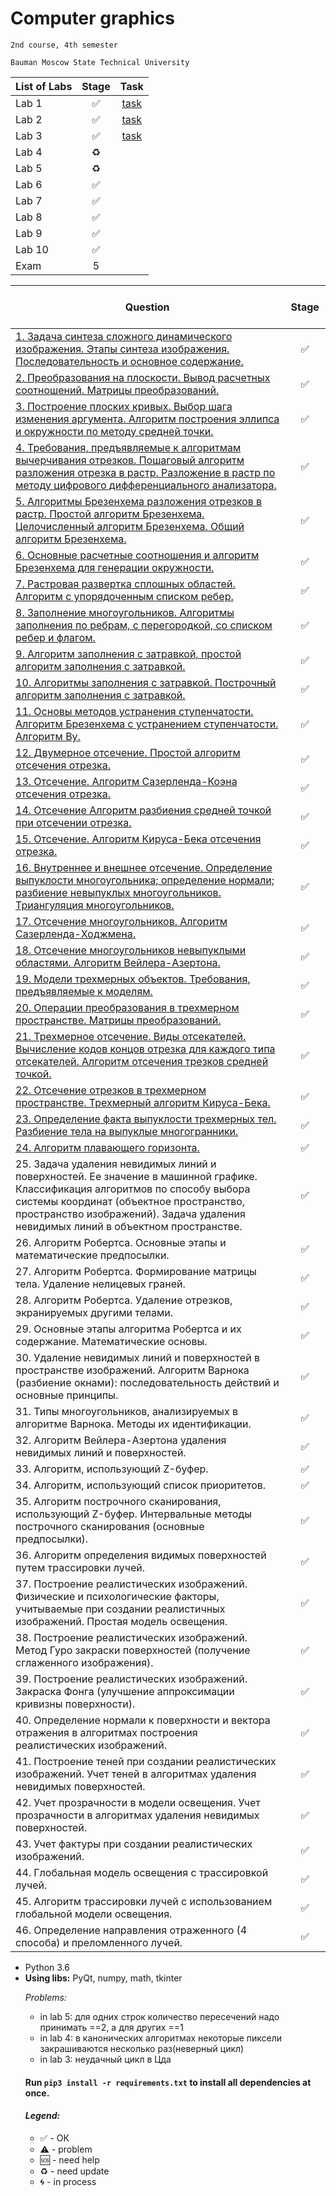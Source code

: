 # Computer graphics
    2nd course, 4th semester

    Bauman Moscow State Technical University

| List of Labs  |     Stage     |      Task     |
| ------------- |:-------------:|:-------------:|
| Lab 1| ✅ |<a href="">task</a>|
| Lab 2| ✅ |<a href="">task</a>|
| Lab 3| ✅ |<a href="">task</a>|
| Lab 4| ♻️ ||
| Lab 5| ♻️ ||
| Lab 6| ✅ ||
| Lab 7| ✅ ||
| Lab 8| ✅ ||
| Lab 9| ✅ ||
| Lab 10|✅||
| Exam | 5 ||

| Question  |      Stage     |
| ------------- |:-------------:|
|<a href="../../wiki/1.Задача-синтеза-сложного-динамического-изображения.-Этапы-синтеза-изображения.-Последовательность-и-основное--содержание.">1. Задача синтеза сложного динамического изображения. Этапы синтеза изображения. Последовательность и основное  содержание.</a>| ✅ |
| <a href="../../wiki/2.-Преобразования-на-плоскости.-Вывод-расчетных-соотношений.--Матрицы-преобразований.">2. Преобразования на плоскости. Вывод расчетных соотношений.  Матрицы преобразований.</a>| ✅ |
| <a href="../../wiki/3.-Построение-плоских-кривых.-Выбор-шага-изменения-аргумента.-Алгоритм-построения-эллипса-и-окружности-по-методу-средней-точки.">3. Построение плоских кривых. Выбор шага изменения аргумента. Алгоритм построения эллипса и окружности по методу средней точки.</a>|  ✅ | 
|<a href="../../wiki/4.-Требования,-предъявляемые-к-алгоритмам-вычерчивания-отрезков.--Пошаговый--алгоритм-разложения--отрезка-в-растр.--Разложение-в--растр-по-методу-цифрового-дифференциального-анализатора.">4. Требования, предъявляемые к алгоритмам вычерчивания отрезков.  Пошаговый  алгоритм разложения  отрезка в растр.  Разложение в  растр по методу цифрового дифференциального анализатора.</a>| ✅ |
| <a href="../../wiki/5.-Алгоритмы-Брезенхема--разложения-отрезков-в-растр.-Простой-алгоритм-Брезенхема.-Целочисленный-алгоритм-Брезенхема.-Общий-алгоритм-Брезенхема">5. Алгоритмы Брезенхема  разложения отрезков в растр. Простой алгоритм Брезенхема. Целочисленный алгоритм Брезенхема. Общий алгоритм Брезенхема.</a>|✅ |
|<a href="../../wiki/6.-Основные-расчетные-соотношения-и-алгоритм-Брезенхема-для-генерации--окружности.">6. Основные расчетные соотношения и алгоритм Брезенхема для генерации  окружности.</a>|✅|
|<a href="../../wiki/7.Растровая-развертка-сплошных-областей.-Алгоритм-с-упорядоченным-списком-ребер.">7. Растровая развертка сплошных областей. Алгоритм с упорядоченным списком ребер.</a>|✅|
|<a href="../../wiki/8.-Заполнение-многоугольников.-Алгоритмы-заполнения-по-ребрам,-с-перегородкой,-со-списком-ребер-и-флагом.">8. Заполнение многоугольников.  Алгоритмы заполнения по ребрам,  с перегородкой, со списком ребер и флагом.</a>|✅|
|<a href="../../wiki/9.Алгоритм-заполнения-с-затравкой,-простой-алгоритм-заполнения-с-затравкой.">9. Алгоритм заполнения с затравкой, простой алгоритм заполнения с затравкой.</a>|✅|
|<a href="../../wiki/10.-Алгоритмы-заполнения-с-затравкой.-Построчный-алгоритм-заполнения-с-затравкой.">10. Алгоритмы заполнения  с затравкой. Построчный алгоритм заполнения  с затравкой.</a>|✅|
|<a href="../../wiki/11.-Основы-методов-устранения-ступенчатости.-Алгоритм-Брезенхема-с-устранением-ступенчатости.-Алгоритм-Ву.">11. Основы методов устранения ступенчатости. Алгоритм Брезенхема  с устранением ступенчатости. Алгоритм Ву.</a>|✅|
|<a href="../../wiki/12.-Двумерное-отсечение.-Простой-алгоритм-отсечения-отрезка.">12. Двумерное отсечение. Простой алгоритм отсечения отрезка.</a>|✅|
|<a href="../../wiki/13.-Отсечение.-Алгоритм-Сазерленда-Коэна-отсечения-отрезка.">13. Отсечение. Алгоритм Сазерленда-Коэна отсечения отрезка.</a>|✅|
|<a href="../../wiki/14.-Отсечение-Алгоритм-разбиения-средней-точкой-при-отсечении-отрезка.">14. Отсечение Алгоритм разбиения средней точкой при отсечении   отрезка.</a>|✅|
| <a href="../../wiki/15.-Отсечение.-Алгоритм-Кируса-Бека-отсечения-отрезка.">15. Отсечение. Алгоритм Кируса-Бека отсечения отрезка.</a>|✅|
| <a href="../../wiki/16.-Внутреннее-и-внешнее-отсечение.-Определение-выпуклости-многоугольника;-определение-нормали;-разбиение-невыпуклых-многоугольников.-Триангуляция-многоугольников.">16. Внутреннее и  внешнее отсечение.  Определение выпуклости многоугольника; определение нормали; разбиение невыпуклых многоугольников. Триангуляция многоугольников.</a>|✅|
| <a href="../../wiki/17.-Отсечение-многоугольников.-Алгоритм-Сазерленда-Ходжмена.">17. Отсечение многоугольников. Алгоритм Сазерленда-Ходжмена.</a>|✅|
| <a href="../../wiki/18.-Отсечение-многоугольников-невыпуклыми-областями.-Алгоритм-Вейлера-Азертона.">18. Отсечение многоугольников невыпуклыми  областями.  Алгоритм Вейлера-Азертона.</a>| ✅|
| <a href="../../wiki/19.-Модели-трехмерных-объектов.-Требования,-предъявляемые-к-моделям.">19. Модели трехмерных объектов. Требования, предъявляемые к моделям.</a>|✅|
| <a href="../../wiki/20.-Операции-преобразования-в-трехмерном-пространстве.-Матрицы-преобразований.">20. Операции преобразования в трехмерном пространстве. Матрицы преобразований.</a>|✅|
| <a href="../../wiki/21.-Трехмерное-отсечение.-Виды-отсекателей.-Вычисление-кодов-концов-отрезка-для-каждого-типа-отсекателей.-Алгоритм-отсечения-отрезков-средней-точкой.">21. Трехмерное отсечение. Виды отсекателей. Вычисление кодов  концов отрезка для каждого типа отсекателей. Алгоритм отсечения  трезков средней точкой.</a>|✅|
| <a href="../../wiki/22.-Отсечение-отрезков-в-трехмерном-пространстве.-Трехмерный-алгоритм-Кируса-Бека.">22. Отсечение отрезков в трехмерном пространстве. Трехмерный алгоритм Кируса-Бека.</a>|✅|
|  <a href="../../wiki/23.-Определение-факта-выпуклости-трехмерных-тел.-Разбиение-тела-на-выпуклые-многогранники.">23. Определение факта выпуклости трехмерных тел. Разбиение тела на  выпуклые многогранники.</a>|✅|
| <a href="../../wiki/24.-Алгоритм-плавающего-горизонта.">24. Алгоритм плавающего горизонта.</a>|✅|
| 25. Задача  удаления невидимых линий и поверхностей. Ее значение в машинной графике. Классификация алгоритмов по способу  выбора  системы  координат (объектное пространство,  пространство  изображений).  Задача удаления  невидимых  линий в объектном пространстве.|✅|
| 26. Алгоритм Робертса. Основные этапы и математические предпосылки.|✅|
| 27. Алгоритм Робертса. Формирование матрицы тела. Удаление нелицевых  граней.|✅|
| 28. Алгоритм Робертса. Удаление отрезков, экранируемых другими телами.|✅|
| 29. Основные этапы алгоритма Робертса и их содержание. Математические основы.|✅|
| 30. Удаление невидимых линий и поверхностей в пространстве изображений. Алгоритм Варнока (разбиение окнами): последовательность действий и основные принципы.|✅|
| 31. Типы многоугольников, анализируемых в алгоритме Варнока.  Методы их идентификации.|✅|
| 32. Алгоритм Вейлера-Азертона удаления невидимых линий и поверхностей.|✅|
| 33. Алгоритм, использующий Z-буфер.|✅|
| 34. Алгоритм, использующий список приоритетов.|✅|
| 35. Алгоритм построчного сканирования, использующий Z-буфер. Интервальные методы построчного сканирования (основные предпосылки).|✅|
| 36. Алгоритм определения  видимых  поверхностей путем трассировки лучей.|✅|
| 37. Построение реалистических изображений. Физические и  психологические  факторы,  учитываемые  при  создании реалистичных изображений. Простая модель освещения.|✅|
| 38. Построение реалистических изображений. Метод Гуро  закраски  поверхностей (получение сглаженного изображения).|✅|
| 39. Построение реалистических изображений. Закраска Фонга  (улучшение аппроксимации кривизны поверхности).|✅|
| 40. Определение нормали к поверхности и вектора отражения в алгоритмах построения реалистических изображений.|✅|
| 41. Построение теней при создании реалистических изображений. Учет теней в алгоритмах удаления невидимых поверхностей.|✅|
| 42. Учет прозрачности в модели освещения. Учет прозрачности в  алгоритмах удаления невидимых поверхностей.|✅|
| 43. Учет фактуры при создании реалистических изображений.|✅|
| 44. Глобальная модель освещения с трассировкой лучей.|✅|
| 45. Алгоритм трассировки лучей с использованием глобальной модели  освещения.|✅|
| 46. Определение направления отраженного (4 способа) и преломленного лучей.|✅|



<ul><li>Python 3.6
<li><b>Using libs:</b> PyQt, numpy, math, tkinter

<i>Problems:</i>
<ul>
<li>in lab 5: для одних строк количество пересечений надо принимать ==2, а для других ==1
<li> in lab 4: в канонических алгоритмах некоторые пиксели закрашиваются несколько раз(неверный цикл)
<li> in lab 3: неудачный цикл в Цда 
</ul>

#### Run `pip3 install -r requirements.txt` to install all dependencies at once.

#### <i>Legend:</i>
<ul>
<li>✅ - ОК
<li>⚠️ - problem
<li>🆘 - need help
<li>♻️ - need update
<li>🌀 - in process
</ul>
